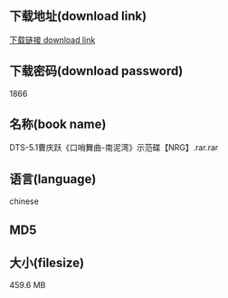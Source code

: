 ## 下载地址(download link)
[下载链接 download link](https://voluble-croquembouche-d321dc.netlify.app/?s=DTS-5.1%E6%9B%B9%E5%BA%86%E8%B7%83%E3%80%8A%E5%8F%A3%E5%93%A8%E8%88%9E%E6%9B%B2-%E5%8D%97%E6%B3%A5%E6%B9%BE%E3%80%8B%E7%A4%BA%E8%8C%83%E7%A2%9F%E3%80%90NRG%E3%80%91.rar)

## 下载密码(download password)
1866

## 名称(book name)
DTS-5.1曹庆跃《口哨舞曲-南泥湾》示范碟【NRG】.rar.rar

## 语言(language)
chinese

## MD5


## 大小(filesize)
459.6 MB
